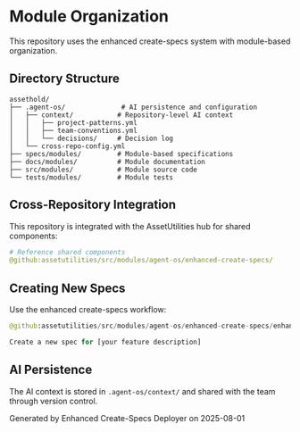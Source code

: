 # Module Organization

This repository uses the enhanced create-specs system with module-based organization.

## Directory Structure

```
assethold/
├── .agent-os/              # AI persistence and configuration
│   ├── context/           # Repository-level AI context
│   │   ├── project-patterns.yml
│   │   ├── team-conventions.yml
│   │   └── decisions/     # Decision log
│   └── cross-repo-config.yml
├── specs/modules/         # Module-based specifications
├── docs/modules/          # Module documentation
├── src/modules/           # Module source code
└── tests/modules/         # Module tests
```

## Cross-Repository Integration

This repository is integrated with the AssetUtilities hub for shared components:

```yaml
# Reference shared components
@github:assetutilities/src/modules/agent-os/enhanced-create-specs/
```

## Creating New Specs

Use the enhanced create-specs workflow:

```python
@github:assetutilities/src/modules/agent-os/enhanced-create-specs/enhanced_create_specs_workflow.md

Create a new spec for [your feature description]
```

## AI Persistence

The AI context is stored in `.agent-os/context/` and shared with the team through version control.

Generated by Enhanced Create-Specs Deployer on 2025-08-01
